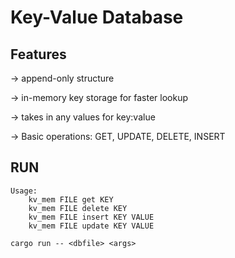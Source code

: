 # Key-Value Database

## Features

-> append-only structure

-> in-memory key storage for faster lookup

-> takes in any values for key:value

-> Basic operations: GET, UPDATE, DELETE, INSERT

## RUN

```
Usage:
    kv_mem FILE get KEY
    kv_mem FILE delete KEY
    kv_mem FILE insert KEY VALUE
    kv_mem FILE update KEY VALUE
```

```
cargo run -- <dbfile> <args>
```